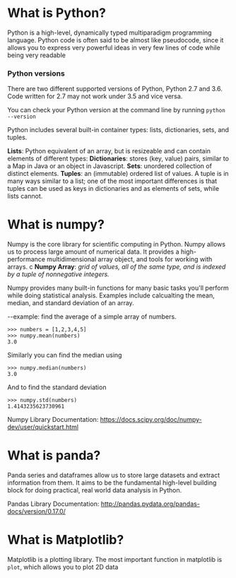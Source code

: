 # What is Python?

Python is a high-level, dynamically typed multiparadigm programming language. Python code is often said to be almost like pseudocode, since it allows you to express very powerful ideas in very few lines of code while being very readable

### Python versions
There are two different supported versions of Python, Python 2.7 and 3.6. Code written for 2.7 may not work under 3.5 and vice versa.

You can check your Python version at the command line by running ```python --version```

Python includes several built-in container types: lists, dictionaries, sets, and tuples.

**Lists**: Python equivalent of an array, but is resizeable and can contain elements of different types:
**Dictionaries**: stores (key, value) pairs, similar to a Map in Java or an object in Javascript. 
**Sets**: unordered collection of distinct elements.
**Tuples**: an (immutable) ordered list of values. A tuple is in many ways similar to a list; one of the most important differences is that tuples can be used as keys in dictionaries and as elements of sets, while lists cannot.

# What is numpy?

Numpy is the core library for scientific computing in Python. Numpy allows us to process large amount of numerical data. It provides a high-performance multidimensional array object, and tools for working with arrays. 
c
**Numpy Array**: *grid of values, all of the same type, and is indexed by a tuple of nonnegative integers.*

Numpy provides many built-in functions for many basic tasks you'll perform while doing statistical analysis. Examples include calcualting the mean, median, and standard deviation of an array.

--example: find the average of a simple array of numbers. 
```
>>> numbers = [1,2,3,4,5]
>>> numpy.mean(numbers)
3.0
```
Similarly you can find the median using 
```
>>> numpy.median(numbers)
3.0
```
And to find the standard deviation
```
>>> numpy.std(numbers)
1.4143235623730961
```

Numpy Library Documentation: https://docs.scipy.org/doc/numpy-dev/user/quickstart.html

# What is panda?

Panda series and dataframes allow us to store large datasets and extract information from them. It aims to be the fundamental high-level building block for doing practical, real world data analysis in Python.

Pandas Library Documentation: http://pandas.pydata.org/pandas-docs/version/0.17.0/

# What is Matplotlib?

Matplotlib is a plotting library. The most important function in matplotlib is ```plot```, which allows you to plot 2D data
